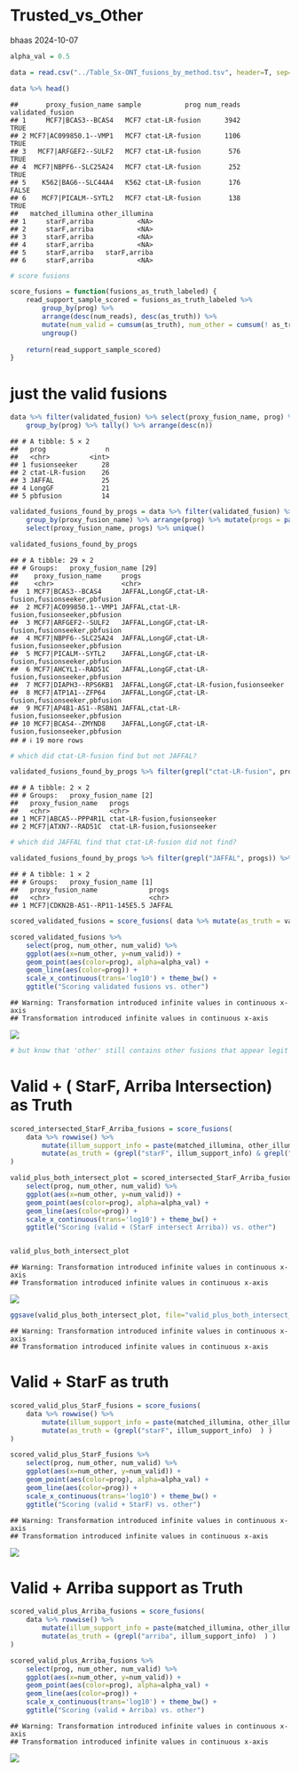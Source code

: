 Trusted_vs_Other
================
bhaas
2024-10-07

``` r
alpha_val = 0.5
```

``` r
data = read.csv("../Table_Sx-ONT_fusions_by_method.tsv", header=T, sep="\t", stringsAsFactors = F)

data %>% head()
```

    ##       proxy_fusion_name sample           prog num_reads validated_fusion
    ## 1     MCF7|BCAS3--BCAS4   MCF7 ctat-LR-fusion      3942             TRUE
    ## 2 MCF7|AC099850.1--VMP1   MCF7 ctat-LR-fusion      1106             TRUE
    ## 3   MCF7|ARFGEF2--SULF2   MCF7 ctat-LR-fusion       576             TRUE
    ## 4  MCF7|NBPF6--SLC25A24   MCF7 ctat-LR-fusion       252             TRUE
    ## 5    K562|BAG6--SLC44A4   K562 ctat-LR-fusion       176            FALSE
    ## 6    MCF7|PICALM--SYTL2   MCF7 ctat-LR-fusion       138             TRUE
    ##   matched_illumina other_illumina
    ## 1     starF,arriba           <NA>
    ## 2     starF,arriba           <NA>
    ## 3     starF,arriba           <NA>
    ## 4     starF,arriba           <NA>
    ## 5     starF,arriba   starF,arriba
    ## 6     starF,arriba           <NA>

``` r
# score fusions

score_fusions = function(fusions_as_truth_labeled) {
    read_support_sample_scored = fusions_as_truth_labeled %>% 
        group_by(prog) %>%
        arrange(desc(num_reads), desc(as_truth)) %>% 
        mutate(num_valid = cumsum(as_truth), num_other = cumsum(! as_truth)) %>%
        ungroup()
    
    return(read_support_sample_scored)
}
```

# just the valid fusions

``` r
data %>% filter(validated_fusion) %>% select(proxy_fusion_name, prog) %>% unique() %>% 
    group_by(prog) %>% tally() %>% arrange(desc(n))
```

    ## # A tibble: 5 × 2
    ##   prog               n
    ##   <chr>          <int>
    ## 1 fusionseeker      28
    ## 2 ctat-LR-fusion    26
    ## 3 JAFFAL            25
    ## 4 LongGF            21
    ## 5 pbfusion          14

``` r
validated_fusions_found_by_progs = data %>% filter(validated_fusion) %>% select(proxy_fusion_name, prog) %>% unique() %>% 
    group_by(proxy_fusion_name) %>% arrange(prog) %>% mutate(progs = paste(prog, collapse=',') ) %>%
    select(proxy_fusion_name, progs) %>% unique()

validated_fusions_found_by_progs
```

    ## # A tibble: 29 × 2
    ## # Groups:   proxy_fusion_name [29]
    ##    proxy_fusion_name     progs                                             
    ##    <chr>                 <chr>                                             
    ##  1 MCF7|BCAS3--BCAS4     JAFFAL,LongGF,ctat-LR-fusion,fusionseeker,pbfusion
    ##  2 MCF7|AC099850.1--VMP1 JAFFAL,ctat-LR-fusion,fusionseeker,pbfusion       
    ##  3 MCF7|ARFGEF2--SULF2   JAFFAL,LongGF,ctat-LR-fusion,fusionseeker,pbfusion
    ##  4 MCF7|NBPF6--SLC25A24  JAFFAL,LongGF,ctat-LR-fusion,fusionseeker,pbfusion
    ##  5 MCF7|PICALM--SYTL2    JAFFAL,LongGF,ctat-LR-fusion,fusionseeker,pbfusion
    ##  6 MCF7|AHCYL1--RAD51C   JAFFAL,LongGF,ctat-LR-fusion,fusionseeker,pbfusion
    ##  7 MCF7|DIAPH3--RPS6KB1  JAFFAL,LongGF,ctat-LR-fusion,fusionseeker         
    ##  8 MCF7|ATP1A1--ZFP64    JAFFAL,LongGF,ctat-LR-fusion,fusionseeker,pbfusion
    ##  9 MCF7|AP4B1-AS1--RSBN1 JAFFAL,ctat-LR-fusion,fusionseeker,pbfusion       
    ## 10 MCF7|BCAS4--ZMYND8    JAFFAL,LongGF,ctat-LR-fusion,fusionseeker,pbfusion
    ## # ℹ 19 more rows

``` r
# which did ctat-LR-fusion find but not JAFFAL?

validated_fusions_found_by_progs %>% filter(grepl("ctat-LR-fusion", progs)) %>% filter(! grepl("JAFFAL", progs))
```

    ## # A tibble: 2 × 2
    ## # Groups:   proxy_fusion_name [2]
    ##   proxy_fusion_name   progs                      
    ##   <chr>               <chr>                      
    ## 1 MCF7|ABCA5--PPP4R1L ctat-LR-fusion,fusionseeker
    ## 2 MCF7|ATXN7--RAD51C  ctat-LR-fusion,fusionseeker

``` r
# which did JAFFAL find that ctat-LR-fusion did not find?

validated_fusions_found_by_progs %>% filter(grepl("JAFFAL", progs)) %>% filter(! grepl("ctat-LR-fusion", progs))
```

    ## # A tibble: 1 × 2
    ## # Groups:   proxy_fusion_name [1]
    ##   proxy_fusion_name             progs 
    ##   <chr>                         <chr> 
    ## 1 MCF7|CDKN2B-AS1--RP11-145E5.5 JAFFAL

``` r
scored_validated_fusions = score_fusions( data %>% mutate(as_truth = validated_fusion))
```

``` r
scored_validated_fusions %>% 
    select(prog, num_other, num_valid) %>% 
    ggplot(aes(x=num_other, y=num_valid)) + 
    geom_point(aes(color=prog), alpha=alpha_val) + 
    geom_line(aes(color=prog)) +
    scale_x_continuous(trans='log10') + theme_bw() +
    ggtitle("Scoring validated fusions vs. other")
```

    ## Warning: Transformation introduced infinite values in continuous x-axis
    ## Transformation introduced infinite values in continuous x-axis

![](Trusted_vs_Others_files/figure-gfm/unnamed-chunk-9-1.png)<!-- -->

``` r
# but know that 'other' still contains other fusions that appear legit based on Illumina support.
```

# Valid + ( StarF, Arriba Intersection) as Truth

``` r
scored_intersected_StarF_Arriba_fusions = score_fusions(
    data %>% rowwise() %>%
        mutate(illum_support_info = paste(matched_illumina, other_illumina), sep=",") %>%
        mutate(as_truth = (grepl("starF", illum_support_info) & grepl("arriba", illum_support_info) ) )
)
```

``` r
valid_plus_both_intersect_plot = scored_intersected_StarF_Arriba_fusions %>% 
    select(prog, num_other, num_valid) %>% 
    ggplot(aes(x=num_other, y=num_valid)) + 
    geom_point(aes(color=prog), alpha=alpha_val) + 
    geom_line(aes(color=prog)) +
    scale_x_continuous(trans='log10') + theme_bw() +
    ggtitle("Scoring (valid + (StarF intersect Arriba)) vs. other")


valid_plus_both_intersect_plot
```

    ## Warning: Transformation introduced infinite values in continuous x-axis
    ## Transformation introduced infinite values in continuous x-axis

![](Trusted_vs_Others_files/figure-gfm/unnamed-chunk-11-1.png)<!-- -->

``` r
ggsave(valid_plus_both_intersect_plot, file="valid_plus_both_intersect_plot.svg", width=6, height=4)
```

    ## Warning: Transformation introduced infinite values in continuous x-axis
    ## Transformation introduced infinite values in continuous x-axis

# Valid + StarF as truth

``` r
scored_valid_plus_StarF_fusions = score_fusions(
    data %>% rowwise() %>%
        mutate(illum_support_info = paste(matched_illumina, other_illumina), sep=",") %>%
        mutate(as_truth = (grepl("starF", illum_support_info)  ) )
)
```

``` r
scored_valid_plus_StarF_fusions %>% 
    select(prog, num_other, num_valid) %>% 
    ggplot(aes(x=num_other, y=num_valid)) + 
    geom_point(aes(color=prog), alpha=alpha_val) + 
    geom_line(aes(color=prog)) +
    scale_x_continuous(trans='log10') + theme_bw() +
    ggtitle("Scoring (valid + StarF) vs. other")
```

    ## Warning: Transformation introduced infinite values in continuous x-axis
    ## Transformation introduced infinite values in continuous x-axis

![](Trusted_vs_Others_files/figure-gfm/unnamed-chunk-14-1.png)<!-- -->

# Valid + Arriba support as Truth

``` r
scored_valid_plus_Arriba_fusions = score_fusions(
    data %>% rowwise() %>%
        mutate(illum_support_info = paste(matched_illumina, other_illumina), sep=",") %>%
        mutate(as_truth = (grepl("arriba", illum_support_info)  ) )
)
```

``` r
scored_valid_plus_Arriba_fusions %>% 
    select(prog, num_other, num_valid) %>% 
    ggplot(aes(x=num_other, y=num_valid)) + 
    geom_point(aes(color=prog), alpha=alpha_val) + 
    geom_line(aes(color=prog)) +
    scale_x_continuous(trans='log10') + theme_bw() +
    ggtitle("Scoring (valid + Arriba) vs. other")
```

    ## Warning: Transformation introduced infinite values in continuous x-axis
    ## Transformation introduced infinite values in continuous x-axis

![](Trusted_vs_Others_files/figure-gfm/unnamed-chunk-16-1.png)<!-- -->
